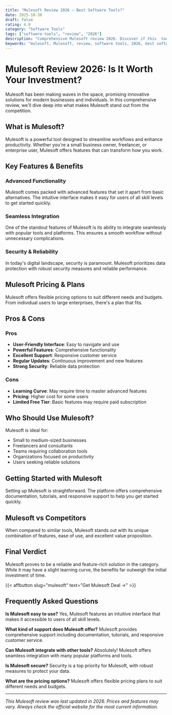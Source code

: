 ```yaml
---
title: "Mulesoft Review 2026 – Best Software Tools?"
date: 2025-10-30
draft: false
rating: 4.8
category: "Software Tools"
tags: ["software-tools", "review", "2026"]
description: "Comprehensive Mulesoft review 2026. Discover if this  tool is the best choice for your needs."
keywords: "mulesoft, Mulesoft, review, software tools, 2026, best software tools"
---
```


# Mulesoft Review 2026: Is It Worth Your Investment?

Mulesoft has been making waves in the  space, promising innovative solutions for modern businesses and individuals. In this comprehensive review, we'll dive deep into what makes Mulesoft stand out from the competition.

## What is Mulesoft?

Mulesoft is a powerful  tool designed to streamline workflows and enhance productivity. Whether you're a small business owner, freelancer, or enterprise user, Mulesoft offers features that can transform how you work.

## Key Features & Benefits

### Advanced Functionality
Mulesoft comes packed with advanced features that set it apart from basic alternatives. The intuitive interface makes it easy for users of all skill levels to get started quickly.

### Seamless Integration
One of the standout features of Mulesoft is its ability to integrate seamlessly with popular tools and platforms. This ensures a smooth workflow without unnecessary complications.

### Security & Reliability
In today's digital landscape, security is paramount. Mulesoft prioritizes data protection with robust security measures and reliable performance.

## Mulesoft Pricing & Plans

Mulesoft offers flexible pricing options to suit different needs and budgets. From individual users to large enterprises, there's a plan that fits.

## Pros & Cons

### Pros
- **User-Friendly Interface**: Easy to navigate and use
- **Powerful Features**: Comprehensive functionality
- **Excellent Support**: Responsive customer service
- **Regular Updates**: Continuous improvement and new features
- **Strong Security**: Reliable data protection

### Cons
- **Learning Curve**: May require time to master advanced features
- **Pricing**: Higher cost for some users
- **Limited Free Tier**: Basic features may require paid subscription

## Who Should Use Mulesoft?

Mulesoft is ideal for:
- Small to medium-sized businesses
- Freelancers and consultants
- Teams requiring collaboration tools
- Organizations focused on productivity
- Users seeking reliable  solutions

## Getting Started with Mulesoft

Setting up Mulesoft is straightforward. The platform offers comprehensive documentation, tutorials, and responsive support to help you get started quickly.

## Mulesoft vs Competitors

When compared to similar tools, Mulesoft stands out with its unique combination of features, ease of use, and excellent value proposition.

## Final Verdict

Mulesoft proves to be a reliable and feature-rich solution in the  category. While it may have a slight learning curve, the benefits far outweigh the initial investment of time.

{{< affbutton slug="mulesoft" text="Get Mulesoft Deal →" >}}

## Frequently Asked Questions

**Is Mulesoft easy to use?**
Yes, Mulesoft features an intuitive interface that makes it accessible to users of all skill levels.

**What kind of support does Mulesoft offer?**
Mulesoft provides comprehensive support including documentation, tutorials, and responsive customer service.

**Can Mulesoft integrate with other tools?**
Absolutely! Mulesoft offers seamless integration with many popular platforms and tools.

**Is Mulesoft secure?**
Security is a top priority for Mulesoft, with robust measures to protect your data.

**What are the pricing options?**
Mulesoft offers flexible pricing plans to suit different needs and budgets.

---

*This Mulesoft review was last updated in 2026. Prices and features may vary. Always check the official website for the most current information.*
